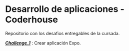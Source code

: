 # Desarrollo de aplicaciones - Coderhouse

Repositorio con los desafios entregables de la cursada.

__***[Challenge_1]***__ : Crear aplicación Expo.


[Challenge_1]: <https://github.com/KingMacking/KM-MobileAppsDev/tree/Challenge_1>